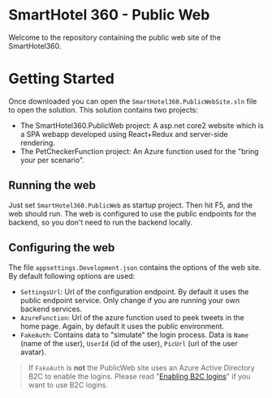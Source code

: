 # SmartHotel 360 - Public Web 
Welcome to the repository containing the public web site of the SmartHotel360.

# Getting Started

Once downloaded you can open the `SmartHotel360.PublicWebSite.sln` file to open the solution. This solution contains two projects:

* The SmartHotel360.PublicWeb project: A asp.net core2 website which is a SPA webapp developed using React+Redux and server-side rendering.
* The PetCheckerFunction project: An Azure function used for the "bring your per scenario".

## Running the web

Just set `SmartHotel360.PublicWeb` as startup project. Then hit F5, and the web should run. The web is configured to use the public endpoints for the backend, so you don't need to run the backend locally.

## Configuring the web

The file `appsettings.Development.json` contains the options of the web site. By default following options are used:

* `SettingsUrl`: Url of the configuration endpoint. By default it uses the public endpoint service. Only change if you are running your own backend services.
* `AzureFunction`: Url of the azure function used to peek tweets in the home page. Again, by default it uses the public environment.
* `FakeAuth`: Contains data to "simulate" the login process. Data is `Name` (name of the user), `UserId` (id of the user), `PicUrl` (url of the user avatar).

> If `FakeAuth` is **not** the PublicWeb site uses an Azure Active Directory B2C to enable the logins. Please read "[Enabling B2C logins](./doc/b2c.md)" if you want to use B2C logins.



